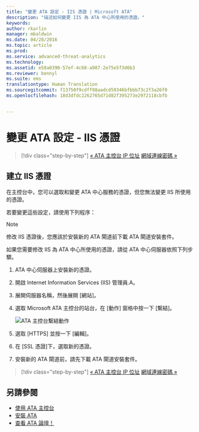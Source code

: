 ```yaml
---
title: "變更 ATA 設定 - IIS 憑證 | Microsoft ATA"
description: "描述如何變更 IIS 為 ATA 中心所使用的憑證。"
keywords: 
author: rkarlin
manager: mbaldwin
ms.date: 04/28/2016
ms.topic: article
ms.prod: 
ms.service: advanced-threat-analytics
ms.technology: 
ms.assetid: e58a0390-57ef-4c68-a987-2e75e5f3d6b3
ms.reviewer: bennyl
ms.suite: ems
translationtype: Human Translation
ms.sourcegitcommit: f13750f9cdff98aadcd59346bfbbb73c2f3a26f0
ms.openlocfilehash: 18d3dfdc2262765d71d82f395273e2972118cbfb


---
```


# 變更 ATA 設定 - IIS 憑證

>[!div class="step-by-step"]
[« ATA 主控台 IP 位址](modifying-ata-config-consoleip.md)
[網域連線密碼 »](modifying-ata-config-dcpassword.md)

## 建立 IIS 憑證
在主控台中，您可以選取和變更 ATA 中心服務的憑證，但您無法變更 IIS 所使用的憑證。

若要變更這些設定，請使用下列程序：

> [!NOTE]
> 修改 IIS 憑證後，您應該於安裝新的 ATA 閘道前下載 ATA 閘道安裝套件。

如果您需要修改 IIS 為 ATA 中心所使用的憑證，請從 ATA 中心伺服器依照下列步驟。

1.  ATA 中心伺服器上安裝新的憑證。

2.  開啟 Internet Information Services (IIS) 管理員.A。

3.  展開伺服器名稱，然後展開 [網站]。

4.  選取 Microsoft ATA 主控台的站台，在 [動作] 窗格中按一下 [繫結]。

    ![ATA 主控台繫結動作](media/ATA-console-change-IP-bindings.jpg)

5.  選取 [HTTPS] 並按一下 [編輯]。

6.  在 [SSL 憑證]下，選取新的憑證。

7.  安裝新的 ATA 閘道前，請先下載 ATA 閘道安裝套件。

>[!div class="step-by-step"]
[« ATA 主控台 IP 位址](modifying-ata-config-consoleip.md)
[網域連線密碼 »](modifying-ata-config-dcpassword.md)

## 另請參閱
- [使用 ATA 主控台](working-with-ata-console.md)
- [安裝 ATA](install-ata.md)
- [查看 ATA 論壇！](https://social.technet.microsoft.com/Forums/security/home?forum=mata)



<!--HONumber=Jul16_HO4-->


